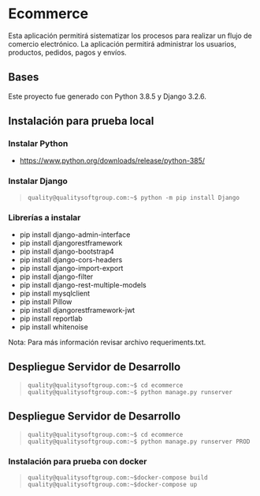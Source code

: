 # Ecommerce
Esta aplicación permitirá sistematizar los procesos para realizar un flujo de comercio electrónico. La aplicación permitirá administrar los usuarios, productos, pedidos, pagos y envíos. 

## Bases
  Este proyecto fue generado con Python 3.8.5 y Django 3.2.6.

## Instalación para prueba local

### Instalar Python
  - https://www.python.org/downloads/release/python-385/

### Instalar Django
  > ```quality@qualitysoftgroup.com:~$ python -m pip install Django```

### Librerías a instalar
  - pip install django-admin-interface
  - pip install djangorestframework
  - pip install django-bootstrap4
  - pip install django-cors-headers
  - pip install django-import-export
  - pip install django-filter
  - pip install django-rest-multiple-models
  - pip install mysqlclient
  - pip install Pillow
  - pip install djangorestframework-jwt
  - pip install reportlab
  - pip install whitenoise
 
  Nota: Para más información revisar archivo requeriments.txt.
 ## Despliegue Servidor de Desarrollo
  > ```quality@qualitysoftgroup.com:~$ cd ecommerce```
  > ```quality@qualitysoftgroup.com:~$ python manage.py runserver```

 ## Despliegue Servidor de Desarrollo
  > ```quality@qualitysoftgroup.com:~$ cd ecommerce```
  > ```quality@qualitysoftgroup.com:~$ python manage.py runserver PROD```
   
 ### Instalación para prueba con docker
  > ```quality@qualitysoftgroup.com:~$docker-compose build```
  > ```quality@qualitysoftgroup.com:~$docker-compose up```
